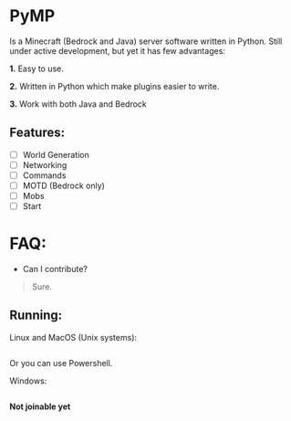 # PyMP
Is a Minecraft (Bedrock and Java) server software written in Python.
Still under active development, but yet it has few advantages:

**1.** Easy to use.

**2.** Written in Python which make plugins easier to write.

**3.** Work with both Java and Bedrock

## Features:
 - [ ] World Generation
 - [ ] Networking
 - [ ] Commands
 - [ ] MOTD (Bedrock only)
 - [ ] Mobs 
 - [ ] Start

# FAQ:
 - Can I contribute?
 > Sure.

## Running:
Linux and MacOS (Unix systems):
```sh
```
Or you can use Powershell.

Windows:
```powershell
```

**Not joinable yet**
